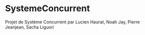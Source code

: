 # SystemeConcurrent
Projet de Système Concurrent par Lucien Haurat, Noah Jay, Pierre Jeanjean, Sacha Liguori
